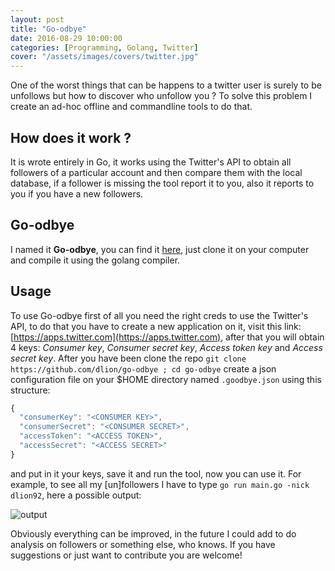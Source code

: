 ```yaml
---
layout: post
title: "Go-odbye"
date: 2016-08-29 10:00:00
categories: [Programming, Golang, Twitter]
cover: "/assets/images/covers/twitter.jpg"
---
```


One of the worst things that can be happens to a twitter user is surely to be unfollows but how to discover who unfollow you ? To solve this problem I create an ad-hoc offline and commandline tools to do that.

## How does it work ?

It is wrote entirely in Go, it works using the Twitter's API to obtain all followers of a particular account and then compare them with the local database, if a follower is missing the tool report it to you, also it reports to you if you have a new followers.

## Go-odbye

I named it **Go-odbye**, you can find it [here](https://github.com/dlion/go-odbye), just clone it on your computer and compile it using the golang compiler.

## Usage

To use Go-odbye first of all you need the right creds to use the Twitter's API, to do that you have to create a new application on it, visit this link: [https://apps.twitter.com](https://apps.twitter.com), after that you will obtain 4 keys: _Consumer key_, _Consumer secret key_, _Access token key_ and _Access secret key_. After you have been clone the repo `git clone https://github.com/dlion/go-odbye ; cd go-odbye` create a json configuration file on your $HOME directory named `.goodbye.json` using this structure:

```js
{
  "consumerKey": "<CONSUMER KEY>",
  "consumerSecret": "<CONSUMER SECRET>",
  "accessToken": "<ACCESS TOKEN>",
  "accessSecret": "<ACCESS SECRET>"
}
```
and put in it your keys, save it and run the tool, now you can use it. For example, to see all my [un]followers I have to type `go run main.go -nick dlion92`, here a possible output:

![output](https://github.com/dlion/go-odbye/raw/master/screenshot.png)

Obviously everything can be improved, in the future I could add to do analysis on followers or something else, who knows. If you have suggestions or just want to contribute you are welcome!
